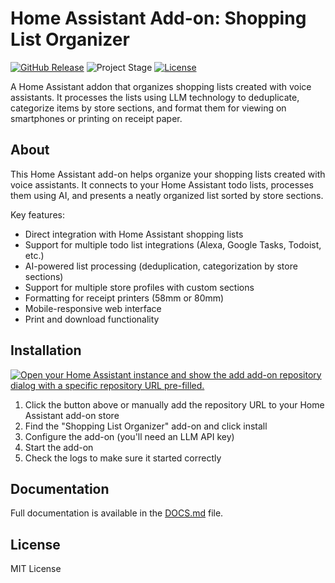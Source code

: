 # Home Assistant Add-on: Shopping List Organizer

[![GitHub Release][releases-shield]][releases]
![Project Stage][project-stage-shield]
[![License][license-shield]](LICENSE.md)

A Home Assistant addon that organizes shopping lists created with voice assistants. It processes the lists using LLM technology to deduplicate, categorize items by store sections, and format them for viewing on smartphones or printing on receipt paper.

## About

This Home Assistant add-on helps organize your shopping lists created with voice assistants. It connects to your Home Assistant todo lists, processes them using AI, and presents a neatly organized list sorted by store sections.

Key features:
- Direct integration with Home Assistant shopping lists
- Support for multiple todo list integrations (Alexa, Google Tasks, Todoist, etc.)
- AI-powered list processing (deduplication, categorization by store sections)
- Support for multiple store profiles with custom sections
- Formatting for receipt printers (58mm or 80mm)
- Mobile-responsive web interface
- Print and download functionality

## Installation

[![Open your Home Assistant instance and show the add add-on repository dialog with a specific repository URL pre-filled.](https://my.home-assistant.io/badges/supervisor_add_addon_repository.svg)](https://my.home-assistant.io/redirect/supervisor_add_addon_repository/?repository_url=https://github.com/Homlet/shop)

1. Click the button above or manually add the repository URL to your Home Assistant add-on store
2. Find the "Shopping List Organizer" add-on and click install
3. Configure the add-on (you'll need an LLM API key)
4. Start the add-on
5. Check the logs to make sure it started correctly

## Documentation

Full documentation is available in the [DOCS.md](./shop/DOCS.md) file.

## License

MIT License

[releases-shield]: https://img.shields.io/github/release/Homlet/shop.svg
[releases]: https://github.com/Homlet/shop/releases
[project-stage-shield]: https://img.shields.io/badge/project%20stage-production%20ready-brightgreen.svg
[license-shield]: https://img.shields.io/github/license/Homlet/shop.svg